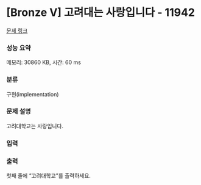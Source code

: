 # [Bronze V] 고려대는 사랑입니다 - 11942 

[문제 링크](https://www.acmicpc.net/problem/11942) 

### 성능 요약

메모리: 30860 KB, 시간: 60 ms

### 분류

구현(implementation)

### 문제 설명

<p>고려대학교는 사랑입니다.</p>

### 입력 

 

### 출력 

 <p>첫째 줄에 “고려대학교”를 출력하세요.</p>



